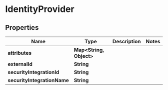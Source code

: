 

# IdentityProvider


## Properties

| Name | Type | Description | Notes |
|------------ | ------------- | ------------- | -------------|
|**attributes** | **Map&lt;String, Object&gt;** |  |  |
|**externalId** | **String** |  |  |
|**securityIntegrationId** | **String** |  |  |
|**securityIntegrationName** | **String** |  |  |



